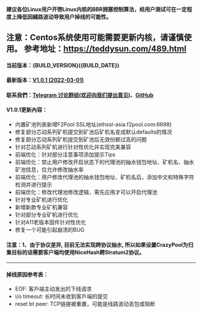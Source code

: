 #### 建议各位Linux用户开啓Linux内核的BBR拥塞控制算法，经用户测试可在一定程度上降低因綫路波动导致用户掉线的可能性。
注意：Centos系统使用可能需要更新内核，请谨慎使用。
参考地址：https://teddysun.com/489.html
----
#### 当前版本：{BUILD_VERSION}({BUILD_DATE})
#### 最新版本：[V1.0.1 (2022-03-01)](https://github.com/ethereum-proxy/EthereumProxy/releases/tag/1.0.1)
#### 联系我們：[Telegram 讨论群组(欢迎向我们提出意见)](https://t.me/ethereumproxy)、[GitHub](https://github.com/ethereum-proxy/ethereumproxy)
#### V1.0.1更新內容：
- 内置矿池列表新增F2Pool SSL地址(ethssl-asia.f2pool.com:6698)
- 修复部分芯动系列矿机提交到矿池后矿机名变成默认defaults的情况
- 修复部分芯动系列矿机提交到矿池后无效份额过高的问题
- 针对芯动系列矿机进行针对性优化并实现完美兼容
- 前端优化：针对部分注意事项添加提示Tips
- 前端优化：禁止用户修改开启状态下的代理池的抽水钱包地址、矿机名、抽水矿池信息，仅允许修改抽水率
- 前端优化：用户修改代理池的抽水钱包地址、矿机名后，添加中文和特殊字符检测并进行提示
- 前端优化：修改代理池修改逻辑，需先应用才可以开启代理池
- 针对专业矿机进行优化
- 新增新款专业矿机兼容
- 针对部分专业矿机进行优化
- 针对A11老版本固件针对性优化
- 修复一个可能引起崩溃的BUG

#### 注意：1、由于协议差异, 目前无法实现跨协议抽水, 所以如果设置CrazyPool为归集目标的话需要客户端均使用NiceHash鳄Stratum2协议。
----
#### 掉线原因参考表：
- EOF: 客戶端主动发出的下线请求
- i/o timeout: 长时间未收到客戶端的提交
- reset bt peer: TCP链接被重置，可能是线路波动丟包或阻断
